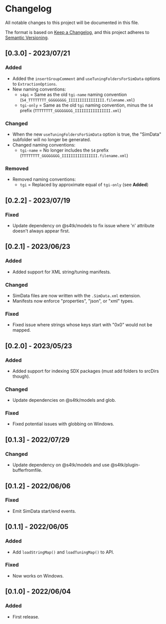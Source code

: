 # Changelog

All notable changes to this project will be documented in this file.

The format is based on [Keep a Changelog](https://keepachangelog.com/en/1.0.0/),
and this project adheres to [Semantic Versioning](https://semver.org/spec/v2.0.0.html).

## [0.3.0] - 2023/07/21
### Added
- Added the `insertGroupComment` and `useTuningFoldersForSimData` options to `ExtractionOptions`.
- New naming conventions:
  - `s4pi` = Same as the old `tgi-name` naming convention (`S4_TTTTTTTT_GGGGGGGG_IIIIIIIIIIIIIIII.filename.xml`)
  - `tgi-only` = Same as the old `tgi` naming convention, minus the `S4` prefix (`TTTTTTTT_GGGGGGGG_IIIIIIIIIIIIIIII.xml`)
### Changed
- When the new `useTuningFoldersForSimData` option is true, the "SimData" subfolder will no longer be generated.
- Changed naming conventions:
  - `tgi-name` = No longer includes the `S4` prefix (`TTTTTTTT_GGGGGGGG_IIIIIIIIIIIIIIII.filename.xml`)
### Removed
- Removed naming conventions:
  - `tgi` = Replaced by approximate equal of `tgi-only` (see **Added**)

## [0.2.2] - 2023/07/19
### Fixed
- Update dependency on @s4tk/models to fix issue where 'n' attribute doesn't always appear first.

## [0.2.1] - 2023/06/23
### Added
- Added support for XML string/tuning manifests.
### Changed
- SimData files are now written with the `.SimData.xml` extension.
- Manifests now enforce "properties", "json", or "xml" types.
### Fixed
- Fixed issue where strings whose keys start with "0x0" would not be mapped.

## [0.2.0] - 2023/05/23
### Added
- Added support for indexing SDX packages (must add folders to srcDirs though).
### Changed
- Update dependencies on @s4tk/models and glob.
### Fixed
- Fixed potential issues with globbing on Windows.

## [0.1.3] - 2022/07/29
### Changed
- Update dependency on @s4tk/models and use @s4tk/plugin-bufferfromfile.

## [0.1.2] - 2022/06/06
### Fixed
- Emit SimData start/end events.

## [0.1.1] - 2022/06/05
### Added
- Add `loadStringMap()` and `loadTuningMap()` to API.
### Fixed
- Now works on Windows.

## [0.1.0] - 2022/06/04
### Added
- First release.
